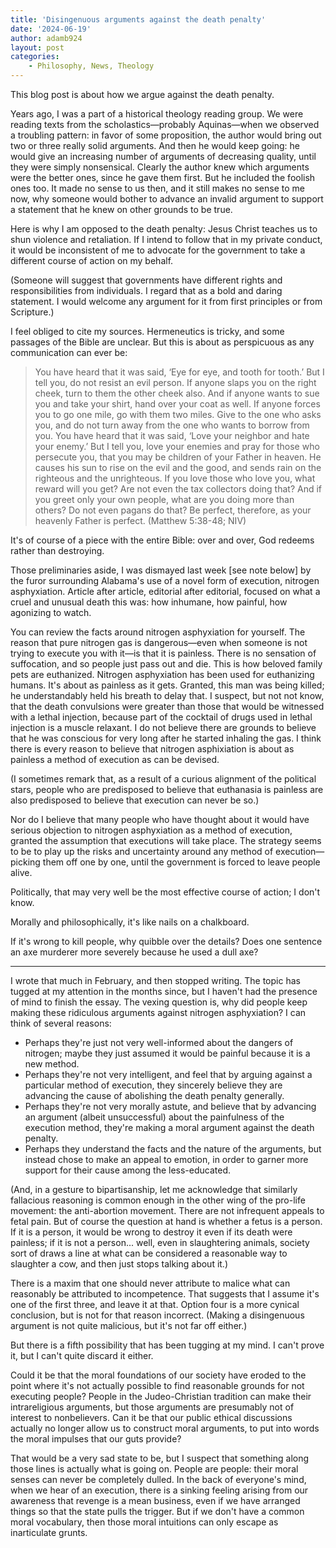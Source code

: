 ```yaml
---
title: 'Disingenuous arguments against the death penalty'
date: '2024-06-19'
author: adamb924
layout: post
categories:
    - Philosophy, News, Theology
---
```

This blog post is about how we argue against the death penalty.

Years ago, I was a part of a historical theology reading group. We were reading texts from the scholastics—probably Aquinas—when we observed a troubling pattern: in favor of some proposition, the author would bring out two or three really solid arguments. And then he would keep going: he would give an increasing number of arguments of decreasing quality, until they were simply nonsensical. Clearly the author knew which arguments were the better ones, since he gave them first. But he included the foolish ones too. It made no sense to us then, and it still makes no sense to me now, why someone would bother to advance an invalid argument to support a statement that he knew on other grounds to be true.

Here is why I am opposed to the death penalty: Jesus Christ teaches us to shun violence and retaliation. If I intend to follow that in my private conduct, it would be inconsistent of me to advocate for the government to take a different course of action on my behalf.

(Someone will suggest that governments have different rights and responsibilities from individuals. I regard that as a bold and daring statement.  I would welcome any argument for it from first principles or from Scripture.)

I feel obliged to cite my sources. Hermeneutics is tricky, and some passages of the Bible are unclear. But this is about as perspicuous as any communication can ever be:

> You have heard that it was said, ‘Eye for eye, and tooth for tooth.’ But I tell you, do not resist an evil person. If anyone slaps you on the right cheek, turn to them the other cheek also. And if anyone wants to sue you and take your shirt, hand over your coat as well. If anyone forces you to go one mile, go with them two miles. Give to the one who asks you, and do not turn away from the one who wants to borrow from you.
> You have heard that it was said, ‘Love your neighbor and hate your enemy.’ But I tell you, love your enemies and pray for those who persecute you,  that you may be children of your Father in heaven. He causes his sun to rise on the evil and the good, and sends rain on the righteous and the unrighteous.  If you love those who love you, what reward will you get? Are not even the tax collectors doing that?  And if you greet only your own people, what are you doing more than others? Do not even pagans do that?  Be perfect, therefore, as your heavenly Father is perfect. (Matthew 5:38-48; NIV)

It's of course of a piece with the entire Bible: over and over, God redeems rather than destroying.

Those preliminaries aside, I was dismayed last week [see note below] by the furor surrounding Alabama's use of a novel form of execution, nitrogen asphyxiation. Article after article, editorial after editorial, focused on what a cruel and unusual death this was: how inhumane, how painful, how agonizing to watch.

You can review the facts around nitrogen asphyxiation for yourself. The reason that pure nitrogen gas is dangerous—even when someone is not trying to execute you with it—is that it is painless. There is no sensation of suffocation, and so people just pass out and die. This is how beloved family pets are euthanized. Nitrogen asphyxiation has been used for euthanizing humans. It's about as painless as it gets. Granted, this man was being killed; he understandably held his breath to delay that. I suspect, but not not know, that the death convulsions were greater than those that would be witnessed with a lethal injection, because part of the cocktail of drugs used in lethal injection is a muscle relaxant. I do not believe there are grounds to believe that he was conscious for very long after he started inhaling the gas. I think there is every reason to believe that nitrogen asphixiation is about as painless a method of execution as can be devised.

(I sometimes remark that, as a result of a curious alignment of the political stars, people who are predisposed to believe that euthanasia is painless are also predisposed to believe that execution can never be so.) 

Nor do I believe that many people who have thought about it would have serious objection to nitrogen asphyxiation as a method of execution, granted the assumption that executions will take place. The strategy seems to be to play up the risks and uncertainty around any method of execution—picking them off one by one, until the government is forced to leave people alive.

Politically, that may very well be the most effective course of action; I don't know.

Morally and philosophically, it's like nails on a chalkboard.

If it's wrong to kill people, why quibble over the details? Does one sentence an axe murderer more severely because he used a dull axe?

***
I wrote that much in February, and then stopped writing. The topic has tugged at my attention in the months since, but I haven't had the presence of mind to finish the essay. The vexing question is, why did people keep making these ridiculous arguments against nitrogen asphyxiation? I can think of several reasons:

* Perhaps they're just not very well-informed about the dangers of nitrogen; maybe they just assumed it would be painful because it is a new method.
* Perhaps they're not very intelligent, and feel that by arguing against a particular method of execution, they sincerely believe they are advancing the cause of abolishing the death penalty generally.
* Perhaps they're not very morally astute, and believe that by advancing an argument (albeit unsuccessful) about the painfulness of the execution method, they're making a moral argument against the death penalty.
* Perhaps they understand the facts and the nature of the arguments, but instead chose to make an appeal to emotion, in order to garner more support for their cause among the less-educated.

(And, in a gesture to bipartisanship, let me acknowledge that similarly fallacious reasoning is common enough in the other wing of the pro-life movement: the anti-abortion movement. There are not infrequent appeals to fetal pain. But of course the question at hand is whether a fetus is a person. If it is a person, it would be wrong to destroy it even if its death were painless; if it is not a person... well, even in slaughtering animals, society sort of draws a line at what can be considered a reasonable way to slaughter a cow, and then just stops talking about it.)

There is a maxim that one should never attribute to malice what can reasonably be attributed to incompetence. That suggests that I assume it's one of the first three, and leave it at that. Option four is a more cynical conclusion, but is not for that reason incorrect. (Making a disingenuous argument is not quite malicious, but it's not far off either.)

But there is a fifth possibility that has been tugging at my mind. I can't prove it, but I can't quite discard it either.

Could it be that the moral foundations of our society have eroded to the point where it's not actually possible to find reasonable grounds for not executing people? People in the Judeo-Christian tradition can make their intrareligious arguments, but those arguments are presumably not of interest to nonbelievers. Can it be that our public ethical discussions actually no longer allow us to construct moral arguments, to put into words the moral impulses that our guts provide?

That would be a very sad state to be, but I suspect that something along those lines is actually what is going on. People are people: their moral senses can never be completely dulled. In the back of everyone's mind, when we hear of an execution, there is a sinking feeling arising from our awareness that revenge is a mean business, even if we have arranged things so that the state pulls the trigger. But if we don't have a common moral vocabulary, then those moral intuitions can only escape as inarticulate grunts.